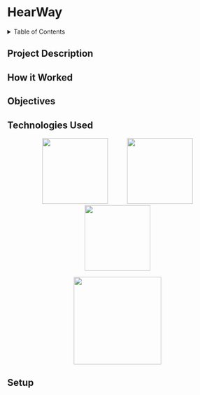 # HearWay
<details>
  <summary>Table of Contents</summary>
  <ol>
    <li>
      <a href="#project-description">Project Description</a>
    </li>
    <li>
      <a href="#how-it-worked">How it Worked</a>
    </li>
    <li>
      <a href="#objectives">Objectives</a>
    </li>
    <li>
      <a href="#technologies-used">Technologies Used</a>
    </li>
    <li>
      <a href="#setup">Setup</a>
    </li>
  </ol>
</details>

## Project Description


## How it Worked


## Objectives


## Technologies Used
<p align="center">
  <img src="flutter logo.png" width="150" hspace="20">
  <img src="django logo.png" width="150" hspace="20">
  <img src="sqlite logo.png" width="150" hspace="20">
</p>
<p align="center">
  <img src="Google Cloud logo.jpg" width="200" hspace="20">
</p>

## Setup

